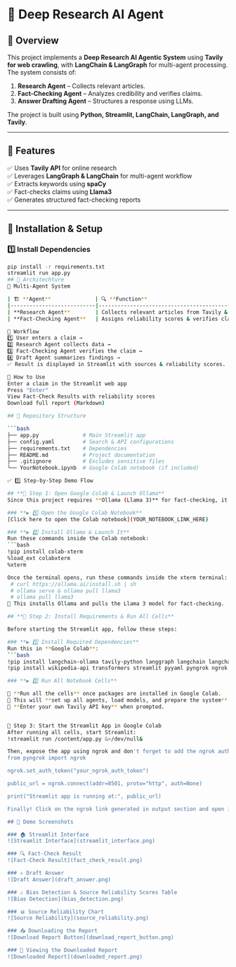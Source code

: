 # 🧠 Deep Research AI Agent

## 📌 Overview
This project implements a **Deep Research AI Agentic System** using **Tavily for web crawling**, with **LangChain & LangGraph** for multi-agent processing. The system consists of:

1. **Research Agent** – Collects relevant articles.  
2. **Fact-Checking Agent** – Analyzes credibility and verifies claims.  
3. **Answer Drafting Agent** – Structures a response using LLMs.  

The project is built using **Python, Streamlit, LangChain, LangGraph, and Tavily**.  

---

## 📌 Features
✅ Uses **Tavily API** for online research  
✅ Leverages **LangGraph & LangChain** for multi-agent workflow  
✅ Extracts keywords using **spaCy**  
✅ Fact-checks claims using **Llama3**  
✅ Generates structured fact-checking reports  

---

## 📌 Installation & Setup
### **1️⃣ Install Dependencies**
```bash
pip install -r requirements.txt
streamlit run app.py
## 📌 Architechture
🔹 Multi-Agent System

| 🏗 **Agent**              | 🔍 **Function**                                   |
|---------------------------|---------------------------------------------------|
| **Research Agent**        | Collects relevant articles from Tavily & Wikipedia|
| **Fact-Checking Agent**   | Assigns reliability scores & verifies claims      |

🔹 Workflow
1️⃣ User enters a claim →
2️⃣ Research Agent collects data →
3️⃣ Fact-Checking Agent verifies the claim →
4️⃣ Draft Agent summarizes findings →
✅ Result is displayed in Streamlit with sources & reliability scores.

📌 How to Use
Enter a claim in the Streamlit web app
Press "Enter"
View Fact-Check Results with reliability scores 
Download full report (Markdown)

## 📌 Repository Structure  

```bash
├── app.py              # Main Streamlit app
├── config.yaml         # Search & API configurations
├── requirements.txt    # Dependencies
├── README.md           # Project documentation
├── .gitignore          # Excludes sensitive files
└── YourNotebook.ipynb  # Google Colab notebook (if included)

✅ 1️⃣ Step-by-Step Demo Flow

## **📌 Step 1: Open Google Colab & Launch Ollama**  
Since this project requires **Ollama (Llama 3)** for fact-checking, it must be installed and launched before running Streamlit.  

### **▶ 1️⃣ Open the Google Colab Notebook**  
[Click here to open the Colab notebook](YOUR_NOTEBOOK_LINK_HERE)  

### **▶ 2️⃣ Install Ollama & Launch It**  
Run these commands inside the Colab notebook:  
```bash
!pip install colab-xterm
%load_ext colabxterm
%xterm

Once the terminal opens, run these commands inside the xterm terminal:
 # curl https://ollama.ai/install.sh | sh
 # ollama serve & ollama pull llama3
 # ollama pull llama3
🔹 This installs Ollama and pulls the Llama 3 model for fact-checking.

## **📌 Step 2: Install Requirements & Run All Cells**  

Before starting the Streamlit app, follow these steps:  

### **▶ 1️⃣ Install Required Dependencies**  
Run this in **Google Colab**:  
```bash
!pip install langchain-ollama tavily-python langgraph langchain langchain-community
!pip install wikipedia-api transformers streamlit pyyaml pyngrok ngrok

### **▶ 2️⃣ Run All Notebook Cells**  

🔹 **Run all the cells** once packages are installed in Google Colab.  
🔹 This will **set up all agents, load models, and prepare the system**.  
🔹 **Enter your own Tavily API key** when prompted.


📌 Step 3: Start the Streamlit App in Google Colab
After running all cells, start Streamlit:
!streamlit run /content/app.py &>/dev/null&

Then, expose the app using ngrok and don't forget to add the ngrok authorization token:
from pyngrok import ngrok

ngrok.set_auth_token("your_ngrok_auth_token")

public_url = ngrok.connect(addr=8501, proto="http", auth=None)

print("Streamlit app is running at:", public_url)

Finally! Click on the ngrok link generated in output section and open it in your browser.

## 📌 Demo Screenshots  

### 🏠 Streamlit Interface  
![Streamlit Interface](streamlit_interface.png)  

### 🔍 Fact-Check Result  
![Fact-Check Result](fact_check_result.png)  

### ✍ Draft Answer  
![Draft Answer](draft_answer.png)  

### ⚠ Bias Detection & Source Reliability Scores Table
![Bias Detection](bias_detection.png)  

### 📊 Source Reliability Chart  
![Source Reliability](source_reliability.png)  

### 📥 Downloading the Report  
![Download Report Button](download_report_button.png)  

### 📄 Viewing the Downloaded Report  
![Downloaded Report](downloaded_report.png)  






